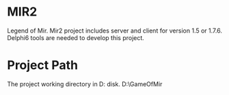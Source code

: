 # MIR2
Legend of Mir. Mir2 project includes server and client for version 1.5 or 1.7.6. Delphi6 tools are needed to develop this project.

# Project Path
The project working directory in D: disk.
D:\GameOfMir

